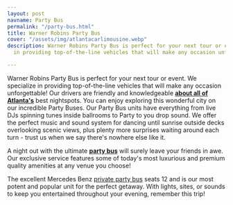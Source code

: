 ```yaml
---
layout: post
navname: Party Bus
permalink: "/party-bus.html"
title: Warner Robins Party Bus
cover: "/assets/img/atlantacarlimousine.webp"
description: Warner Robins Party Bus is perfect for your next tour or event. We specialize
  in providing top-of-the-line vehicles that will make any occasion unforgettable!

---
```

Warner Robins Party Bus is perfect for your next tour or event. We specialize in providing top-of-the-line vehicles that will make any occasion unforgettable! Our drivers are friendly and knowledgeable [**about all of Atlanta's**](https://www.grandlimowarner-robins.com/party-bus.html "Atlanta party bus") best nightspots. You can enjoy exploring this wonderful city on our incredible Party Buses. Our Party Bus units have everything from live DJs spinning tunes inside ballrooms to Party to you drop sound. We offer the perfect music and sound system for dancing until sunrise outside decks overlooking scenic views, plus plenty more surprises waiting around each turn - trust us when we say there's nowhere else like it.

A night out with the ultimate [**party bus**](https://www.grandlimowarner-robins.com/party-bus.html "Party Bus") will surely leave your friends in awe. Our exclusive service features some of today's most luxurious and premium quality amenities at any venue you choose!

The excellent Mercedes Benz [private party bus](https://www.grandlimowarner-robins.com/party-bus.html "Private party bus") seats 12 and is our most potent and popular unit for the perfect getaway. With lights, sites, or sounds to keep you entertained throughout your evening, remember this trip!